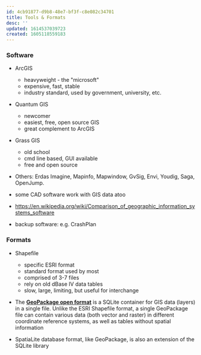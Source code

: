 ```yaml
---
id: 4cb91877-d9b8-48e7-bf3f-c8e082c34701
title: Tools & Formats
desc: ''
updated: 1614537039723
created: 1605118559183
---
```


### Software

- ArcGIS 
    - heavyweight - the "microsoft"
    - expensive, fast, stable
    - industry standard, used by government, university, etc. 
- Quantum GIS 
    - newcomer 
    - easiest, free, open source GIS 
    - great complement to ArcGIS 
- Grass GIS
    - old school
    - cmd line based, GUI available 
    - free and open source 
- Others: Erdas Imagine, Mapinfo, Mapwindow, GvSig, Envi, Youdig, Saga, OpenJump. 
- some CAD software work with GIS data atoo 
- https://en.wikipedia.org/wiki/Comparison_of_geographic_information_systems_software

- backup software: e.g. CrashPlan 

### Formats 

- Shapefile
    - specific ESRI format
    - standard format used by most 
    - comprised of 3-7 files
    - rely on old dBase IV data tables 
    - slow, large, limiting, but useful for interchange

- The [**GeoPackage open format**](https://www.geopackage.org/) is a SQLite container for GIS data (layers) in a single file. Unlike the ESRI Shapefile format, a single GeoPackage file can contain various data (both vector and raster) in different coordinate reference systems, as well as tables without spatial information
- SpatiaLite database format, like GeoPackage, is also an extension of the SQLite library

